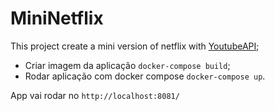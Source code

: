 # MiniNetflix

This project create a mini version of netflix with [YoutubeAPI](https://developers.google.com/youtube/v3/docs);

- Criar imagem da aplicação `docker-compose build`;
- Rodar aplicação com docker compose `docker-compose up`.

App vai rodar no `http://localhost:8081/`
